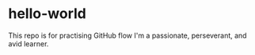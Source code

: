 # hello-world
This repo is for practising GitHub flow
I'm a passionate, perseverant, and avid learner.

